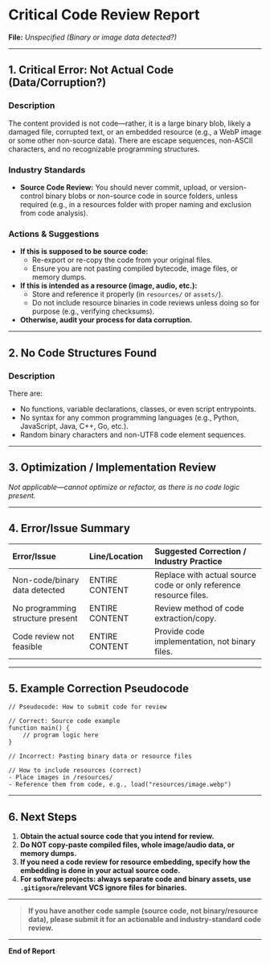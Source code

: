 # Critical Code Review Report

**File:** *Unspecified (Binary or image data detected?)*

---

## 1. **Critical Error: Not Actual Code (Data/Corruption?)**

### **Description**
The content provided is not code—rather, it is a large binary blob, likely a damaged file, corrupted text, or an embedded resource (e.g., a WebP image or some other non-source data). There are escape sequences, non-ASCII characters, and no recognizable programming structures.

### **Industry Standards**
- **Source Code Review:** You should never commit, upload, or version-control binary blobs or non-source code in source folders, unless required (e.g., in a resources folder with proper naming and exclusion from code analysis).

### **Actions & Suggestions**
- **If this is supposed to be source code:**
  - Re-export or re-copy the code from your original files.
  - Ensure you are not pasting compiled bytecode, image files, or memory dumps.
- **If this is intended as a resource (image, audio, etc.):**
  - Store and reference it properly (in `resources/` or `assets/`).
  - Do not include resource binaries in code reviews unless doing so for purpose (e.g., verifying checksums).
- **Otherwise, audit your process for data corruption.**

---

## 2. **No Code Structures Found**

### **Description**
There are:
- No functions, variable declarations, classes, or even script entrypoints.
- No syntax for any common programming languages (e.g., Python, JavaScript, Java, C++, Go, etc.).
- Random binary characters and non-UTF8 code element sequences.

---

## 3. **Optimization / Implementation Review**
*Not applicable—cannot optimize or refactor, as there is no code logic present.*

---

## 4. **Error/Issue Summary**

| Error/Issue                          | Line/Location   | Suggested Correction / Industry Practice           |
|:--------------------------------------|:----------------|:---------------------------------------------------|
| Non-code/binary data detected         | ENTIRE CONTENT  | Replace with actual source code or only reference resource files. |
| No programming structure present      | ENTIRE CONTENT  | Review method of code extraction/copy.             |
| Code review not feasible              | ENTIRE CONTENT  | Provide code implementation, not binary files.     |


---

## 5. **Example Correction Pseudocode**

```plaintext
// Pseudocode: How to submit code for review

// Correct: Source code example
function main() {
    // program logic here
}

// Incorrect: Pasting binary data or resource files

// How to include resources (correct)
- Place images in /resources/
- Reference them from code, e.g., load("resources/image.webp")
```

---

## 6. **Next Steps**

1. **Obtain the actual source code that you intend for review.**
2. **Do NOT copy-paste compiled files, whole image/audio data, or memory dumps.**
3. **If you need a code review for resource embedding, specify how the embedding is done in your actual source code.**
4. **For software projects: always separate code and binary assets, use `.gitignore`/relevant VCS ignore files for binaries.**

---

> **If you have another code sample (source code, not binary/resource data), please submit it for an actionable and industry-standard code review.**

---

**End of Report**